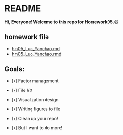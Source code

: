 README
================

**Hi, Everyone! Welcome to this repo for Homework05.**:smile:

homework file
-------------

-   [hm05\_Luo\_Yanchao.md](https://github.com/yanchaoluo/STAT545-hw-Luo-Yanchao/blob/master/hm5/hm05_Luo_Yanchao.md)
-   [hm05\_Luo\_Yanchao.rmd](https://github.com/yanchaoluo/STAT545-hw-Luo-Yanchao/blob/master/hm5/hm05_Luo_Yanchao.rmd)

Goals:
------

-   \[x\] Factor management

-   \[x\] File I/O

-   \[x\] Visualization design

-   \[x\] Writing figures to file

-   \[x\] Clean up your repo!

-   \[x\] But I want to do more!
